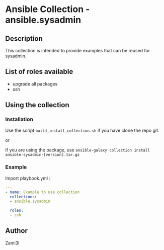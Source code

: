 # Ansible Collection - ansible.sysadmin

Description
---
This collection is intended to provide examples that can be reused for sysadmin.

List of roles available
---
- upgrade all packages
- ssh

Using the collection
---

### Installation
Use the script `build_install_collection.sh` if you have clone the repo git.

or

If you are using the package, use `ansible-galaxy collection install ansible-sysadmin-[version].tar.gz`

### Example
Import playbook.yml :

```yaml
---
- name: Example to use collection
  collections:
  - ansible.sysadmin

  roles:
  - ssh
```

Author
---
Zami3l
